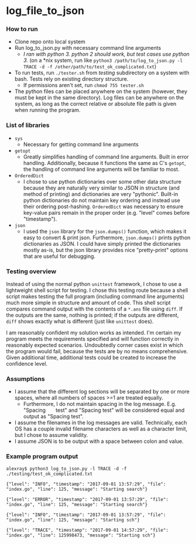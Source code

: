 # log_file_to_json

### How to run
* Clone repo onto local system
* Run log_to_json.py with necessary command line arguments
  * *I ran with python 3. python 2 should work, but test cases use python 3.* (on a \*nix system, run like `python3 /path/to/log_to_json.py -l TRACE -d -f /other/path/to/test_ok_complicated.txt`)
* To run tests, run `./tester.sh` from *testing* subdirectory on a system with bash. Tests rely on existing directory structure.
  * If permissions aren't set, run `chmod 755 tester.sh`
* The python files can be placed anywhere on the system (however, they must be kept in the same directory). Log files can be anywhere on the system, as long as the correct relative or absolute file path is given when running the program.
  
### List of libraries
* `sys`
  * Necessary for getting command line arguments
* `getopt`
  * Greatly simplifies handling of command line arguments. Built in error handling. Additionally, because it functions the same as C's `getopt`, the handling of command line arguments will be familiar to most.
* `OrderedDict`
  * I chose to use python dictionaries over some other data structure because they are naturally very similar to JSON in structure (and method of printing) and dictionaries are very "pythonic". Built-in python dictionaries do not maintain key ordering and instead use their ordering post-hashing. `OrderedDict` was necessary to ensure key-value pairs remain in the proper order (e.g. "level" comes before "timestamp").
* `json`
  * I used the `json` library for the `json.dumps()` function, which makes it easy to convert & print json. Furthermore, `json.dumps()` prints python dictionaries as JSON. I could have simply printed the dictionaries mostly as-is, but the json library provides nice "pretty-print" options that are useful for debugging.
  
### Testing overview
Instead of using the normal python `unittest` framework, I chose to use a lightweight shell script for testing. I chose this testing route because a shell script makes testing the full program (including command line arguments) much more simple in structure and amount of code. This shell script compares command output with the contents of a `*.ans` file using `diff`. If the outputs are the same, nothing is printed; if the outputs are different, `diff` shows exactly what is different (just like `unittest` does). 

I am reasonably confident my solution works as intended. I'm certain my program meets the requirements specified and will function correctly in reasonably expected scenarios. Undoubtedly corner cases exist in which the program would fail, because the tests are by no means comprehensive. Given additional time, additional tests could be created to increase the confidence level.

### Assumptions
* I assume that the different log sections will be separated by one or more spaces, where all numbers of spaces >=1 are treated equally.
  * Furthermore, I do not maintain spacing in the log message. E.g. "Spacing &nbsp; &nbsp; &nbsp; test" and "Spacing test" will be considered equal and output as "Spacing test".
* I assume the filenames in the log messages are valid. Technically, each OS has a couple invalid filename characters as well as a character limit, but I chose to assume validity.
* I assume JSON is to be output with a space between colon and value.

### Example program output
`alexray$ python3 log_to_json.py -l TRACE -d -f ./testing/test_ok_complicated.txt`

`{"level": "INFO", "timestamp": "2017-09-01 13:57:29", "file": "index.go", "line": 125, "message": "Starting search"}`

`{"level": "ERROR", "timestamp": "2017-09-01 13:57:29", "file": "index.go", "line": 125, "message": "Starting search"}`

`{"level": "INFO", "timestamp": "2017-09-01 13:57:29", "file": "index.go", "line": 125, "message": "Starting sch"}`

`{"level": "TRACE", "timestamp": "2017-09-01 14:57:29", "file": "index.go", "line": 125998473, "message": "Starting sch"}`
